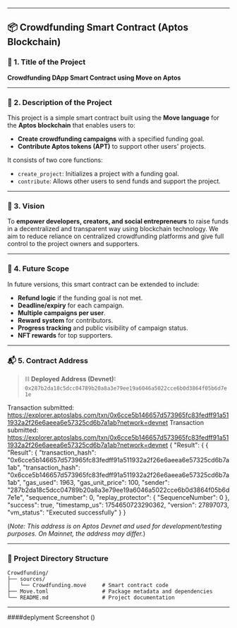 

---

## 📦 Crowdfunding Smart Contract (Aptos Blockchain)

### 📝 1. **Title of the Project**

**Crowdfunding DApp Smart Contract using Move on Aptos**

---

### 📖 2. **Description of the Project**

This project is a simple smart contract built using the **Move language** for the **Aptos blockchain** that enables users to:

* **Create crowdfunding campaigns** with a specified funding goal.
* **Contribute Aptos tokens (APT)** to support other users' projects.

It consists of two core functions:

* `create_project`: Initializes a project with a funding goal.
* `contribute`: Allows other users to send funds and support the project.

---

### 🌟 3. **Vision**

To **empower developers, creators, and social entrepreneurs** to raise funds in a decentralized and transparent way using blockchain technology.
We aim to reduce reliance on centralized crowdfunding platforms and give full control to the project owners and supporters.

---

### 🚀 4. **Future Scope**

In future versions, this smart contract can be extended to include:

* **Refund logic** if the funding goal is not met.
* **Deadline/expiry** for each campaign.
* **Multiple campaigns per user**.
* **Reward system** for contributors.
* **Progress tracking** and public visibility of campaign status.
* **NFT rewards** for top supporters.

---

### 📬 5. **Contract Address**

> ⛓️ **Deployed Address (Devnet):**
> `0x287b2da18c5dcc04789b20a8a3e79ee19a6046a5022cce6b0d3864f05b6d7e1e`
> 
Transaction submitted: https://explorer.aptoslabs.com/txn/0x6cce5b146657d573965fc83fedff91a511932a2f26e6aeea6e57325cd6b7a1ab?network=devnet
Transaction submitted: https://explorer.aptoslabs.com/txn/0x6cce5b146657d573965fc83fedff91a511932a2f26e6aeea6e57325cd6b7a1ab?network=devnet
{
  "Result": {
{
  "Result": {
    "transaction_hash": "0x6cce5b146657d573965fc83fedff91a511932a2f26e6aeea6e57325cd6b7a1ab",    "transaction_hash": "0x6cce5b146657d573965fc83fedff91a511932a2f26e6aeea6e57325cd6b7a1ab",    "gas_used": 1963,
    "gas_unit_price": 100,
    "sender": "287b2da18c5dcc04789b20a8a3e79ee19a6046a5022cce6b0d3864f05b6d7e1e",
    "sequence_number": 0,
    "replay_protector": {
      "SequenceNumber": 0
    },
    "success": true,
    "timestamp_us": 1754650723290362,
    "version": 27897073,
    "vm_status": "Executed successfully"
  }
}

(*Note: This address is on Aptos Devnet and used for development/testing purposes. On Mainnet, the address may differ.*)

---

### 📂 Project Directory Structure

```
Crowdfunding/
├── sources/
│   └── Crowdfunding.move     # Smart contract code
├── Move.toml                 # Package metadata and dependencies
└── README.md                 # Project documentation
```

---

####deplyment Screenshot 
()



